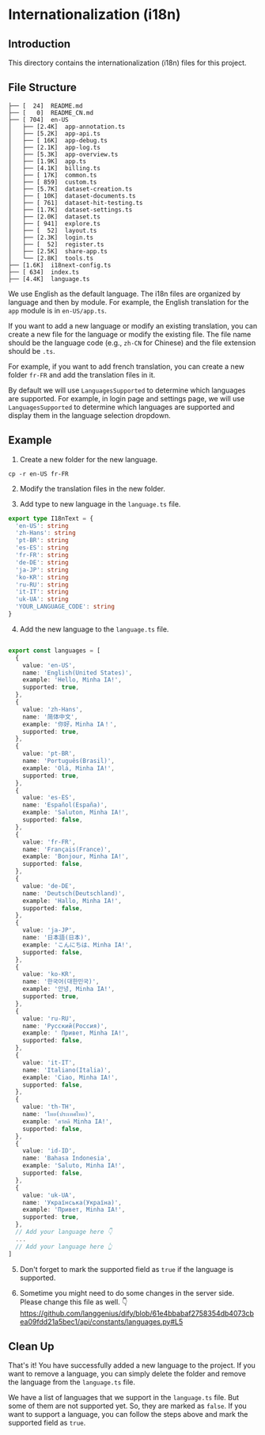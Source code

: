 # Internationalization (i18n)

## Introduction

This directory contains the internationalization (i18n) files for this project.

## File Structure

```
├── [  24]  README.md
├── [   0]  README_CN.md
├── [ 704]  en-US
│   ├── [2.4K]  app-annotation.ts
│   ├── [5.2K]  app-api.ts
│   ├── [ 16K]  app-debug.ts
│   ├── [2.1K]  app-log.ts
│   ├── [5.3K]  app-overview.ts
│   ├── [1.9K]  app.ts
│   ├── [4.1K]  billing.ts
│   ├── [ 17K]  common.ts
│   ├── [ 859]  custom.ts
│   ├── [5.7K]  dataset-creation.ts
│   ├── [ 10K]  dataset-documents.ts
│   ├── [ 761]  dataset-hit-testing.ts
│   ├── [1.7K]  dataset-settings.ts
│   ├── [2.0K]  dataset.ts
│   ├── [ 941]  explore.ts
│   ├── [  52]  layout.ts
│   ├── [2.3K]  login.ts
│   ├── [  52]  register.ts
│   ├── [2.5K]  share-app.ts
│   └── [2.8K]  tools.ts
├── [1.6K]  i18next-config.ts
├── [ 634]  index.ts
├── [4.4K]  language.ts
```

We use English as the default language. The i18n files are organized by language and then by module. For example, the English translation for the `app` module is in `en-US/app.ts`.

If you want to add a new language or modify an existing translation, you can create a new file for the language or modify the existing file. The file name should be the language code (e.g., `zh-CN` for Chinese) and the file extension should be `.ts`.

For example, if you want to add french translation, you can create a new folder `fr-FR` and add the translation files in it.

By default we will use `LanguagesSupported` to determine which languages are supported. For example, in login page and settings page, we will use `LanguagesSupported` to determine which languages are supported and display them in the language selection dropdown.

## Example

1. Create a new folder for the new language.

```
cp -r en-US fr-FR
```

2. Modify the translation files in the new folder.

3. Add type to new language in the `language.ts` file.

```typescript
export type I18nText = {
  'en-US': string
  'zh-Hans': string
  'pt-BR': string
  'es-ES': string
  'fr-FR': string
  'de-DE': string
  'ja-JP': string
  'ko-KR': string
  'ru-RU': string
  'it-IT': string
  'uk-UA': string
  'YOUR_LANGUAGE_CODE': string
}
```

4. Add the new language to the `language.ts` file.

```typescript

export const languages = [
  {
    value: 'en-US',
    name: 'English(United States)',
    example: 'Hello, Minha IA!',
    supported: true,
  },
  {
    value: 'zh-Hans',
    name: '简体中文',
    example: '你好，Minha IA！',
    supported: true,
  },
  {
    value: 'pt-BR',
    name: 'Português(Brasil)',
    example: 'Olá, Minha IA!',
    supported: true,
  },
  {
    value: 'es-ES',
    name: 'Español(España)',
    example: 'Saluton, Minha IA!',
    supported: false,
  },
  {
    value: 'fr-FR',
    name: 'Français(France)',
    example: 'Bonjour, Minha IA!',
    supported: false,
  },
  {
    value: 'de-DE',
    name: 'Deutsch(Deutschland)',
    example: 'Hallo, Minha IA!',
    supported: false,
  },
  {
    value: 'ja-JP',
    name: '日本語(日本)',
    example: 'こんにちは、Minha IA!',
    supported: false,
  },
  {
    value: 'ko-KR',
    name: '한국어(대한민국)',
    example: '안녕, Minha IA!',
    supported: true,
  },
  {
    value: 'ru-RU',
    name: 'Русский(Россия)',
    example: ' Привет, Minha IA!',
    supported: false,
  },
  {
    value: 'it-IT',
    name: 'Italiano(Italia)',
    example: 'Ciao, Minha IA!',
    supported: false,
  },
  {
    value: 'th-TH',
    name: 'ไทย(ประเทศไทย)',
    example: 'สวัสดี Minha IA!',
    supported: false,
  },
  {
    value: 'id-ID',
    name: 'Bahasa Indonesia',
    example: 'Saluto, Minha IA!',
    supported: false,
  },
  {
    value: 'uk-UA',
    name: 'Українська(Україна)',
    example: 'Привет, Minha IA!',
    supported: true,
  },
  // Add your language here 👇
  ...
  // Add your language here 👆
]
```

5. Don't forget to mark the supported field as `true` if the language is supported.

6. Sometime you might need to do some changes in the server side. Please change this file as well. 👇
https://github.com/langgenius/dify/blob/61e4bbabaf2758354db4073cbea09fdd21a5bec1/api/constants/languages.py#L5



## Clean Up

That's it! You have successfully added a new language to the project. If you want to remove a language, you can simply delete the folder and remove the language from the `language.ts` file.

We have a list of languages that we support in the `language.ts` file. But some of them are not supported yet. So, they are marked as `false`. If you want to support a language, you can follow the steps above and mark the supported field as `true`.
